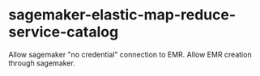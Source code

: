 # sagemaker-elastic-map-reduce-service-catalog
Allow sagemaker "no credential" connection to EMR. Allow EMR creation through sagemaker.
